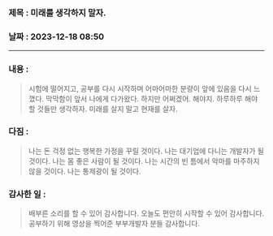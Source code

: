 ### 제목 :  미래를 생각하지 말자.

### 날짜 : 2023-12-18 08:50

----

### 내용 :
> 시험에 떨어지고, 공부를 다시 시작하며 어마어마한 분량이 앞에 있음을 다시 느꼈다.
> 막막함이 앞서 나에게 다가왔다.
> 하지만 어쩌겠어. 해야지.
> 하루하루 해야 할 것들만 생각하자.
> 미래를 살지 말고 현재를 살자.

### 다짐 :
> 나는 돈 걱정 없는 행복한 가정을 꾸릴 것이다.
> 나는 대기업에 다니는 개발자가 될 것이다.
> 나는 몸 좋은 사람이 될 것이다.
> 나는 시간의 빈 틈에서 악마를 마주하지 않을 것이다.
> 나는 통제광이 될 것이다.
### 감사한 일 :
> 배부른 소리를 할 수 있어 감사합니다.
> 오늘도 편안히 시작할 수 있어 감사합니다.
> 공부하기 위해 영상을 찍어준 부부개발자 분들 감사합니다.